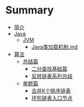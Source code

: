 
# Summary

* [简介](README.md)
* [Java]()
    * [JVM]()
      * [Java类加载机制.md](Java/JVM/Java类加载机制.md)
* [算法](算法/README.md)
    * [总结篇]()
      * [二分查找基础篇](算法/总结篇/二分查找基础篇.md)
      * [反转链表系列总结](算法/总结篇/反转链表系列总结.md)
    * [单题篇]()
      * [合并K个排序链表](算法/单题篇/合并K个排序链表.md)
      * [环形链表入口节点](算法/单题篇/环形链表入口节点.md)

